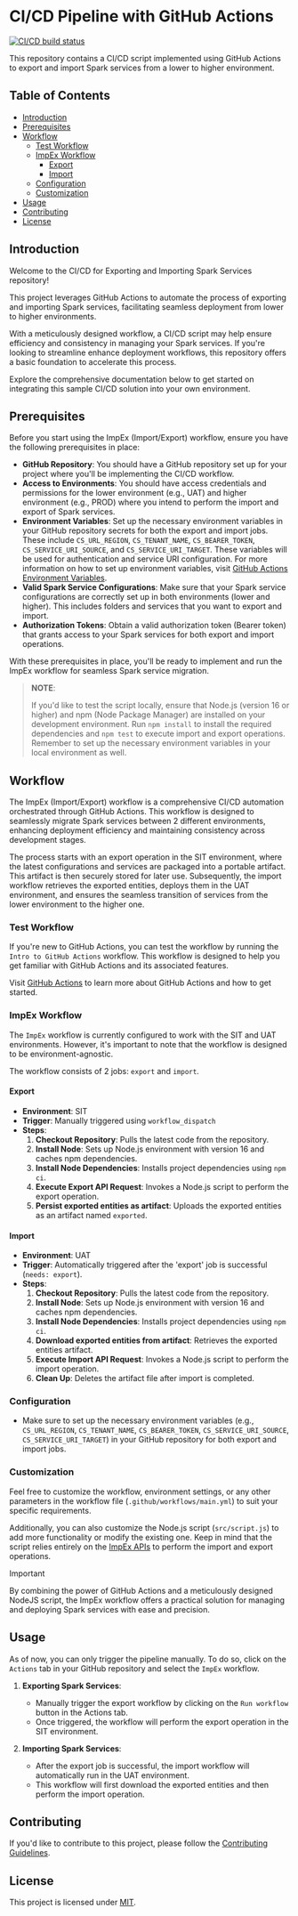 # CI/CD Pipeline with GitHub Actions

[![CI/CD build status][ci-img]][ci-url]

This repository contains a CI/CD script implemented using GitHub Actions to export
and import Spark services from a lower to higher environment.

## Table of Contents

- [Introduction](#introduction)
- [Prerequisites](#prerequisites)
- [Workflow](#workflow)
  - [Test Workflow](#test-workflow)
  - [ImpEx Workflow](#impex-workflow)
    - [Export](#export)
    - [Import](#import)
  - [Configuration](#configuration)
  - [Customization](#customization)
- [Usage](#usage)
- [Contributing](#contributing)
- [License](#license)

## Introduction

Welcome to the CI/CD for Exporting and Importing Spark Services repository!

This project leverages GitHub Actions to automate the process of exporting and
importing Spark services, facilitating seamless deployment from lower to higher
environments.

With a meticulously designed workflow, a CI/CD script may help ensure efficiency
and consistency in managing your Spark services. If you're looking to streamline
enhance deployment workflows, this repository offers a basic foundation to accelerate
this process.

Explore the comprehensive documentation below to get started on integrating this
sample CI/CD solution into your own environment.

## Prerequisites

Before you start using the ImpEx (Import/Export) workflow, ensure you have the
following prerequisites in place:

- **GitHub Repository**: You should have a GitHub repository set up for your
  project where you'll be implementing the CI/CD workflow.
- **Access to Environments**: You should have access credentials and permissions
  for the lower environment (e.g., UAT) and higher environment (e.g., PROD) where
  you intend to perform the import and export of Spark services.
- **Environment Variables**: Set up the necessary environment variables in your
  GitHub repository secrets for both the export and import jobs. These include
  `CS_URL_REGION`, `CS_TENANT_NAME`, `CS_BEARER_TOKEN`, `CS_SERVICE_URI_SOURCE`,
  and `CS_SERVICE_URI_TARGET`. These variables will be used for authentication and
  service URI configuration. For more information on how to set up environment
  variables, visit [GitHub Actions Environment Variables][gha-envars].
- **Valid Spark Service Configurations**: Make sure that your Spark service
  configurations are correctly set up in both environments (lower and higher).
  This includes folders and services that you want to export and import.
- **Authorization Tokens**: Obtain a valid authorization token (Bearer token) that
  grants access to your Spark services for both export and import operations.

With these prerequisites in place, you'll be ready to implement and run the ImpEx
workflow for seamless Spark service migration.

> **NOTE**:
>
> If you'd like to test the script locally, ensure that Node.js (version 16 or higher)
> and npm (Node Package Manager) are installed on your development environment.
> Run `npm install` to install the required dependencies and `npm test` to execute
> import and export operations. Remember to set up the necessary environment variables
> in your local environment as well.

## Workflow

The ImpEx (Import/Export) workflow is a comprehensive CI/CD automation orchestrated
through GitHub Actions. This workflow is designed to seamlessly migrate Spark
services between 2 different environments, enhancing deployment efficiency and
maintaining consistency across development stages.

The process starts with an export operation in the SIT environment, where the
latest configurations and services are packaged into a portable artifact. This
artifact is then securely stored for later use. Subsequently, the import workflow
retrieves the exported entities, deploys them in the UAT environment, and ensures
the seamless transition of services from the lower environment to the higher one.

### Test Workflow

If you're new to GitHub Actions, you can test the workflow by running the
`Intro to GitHub Actions` workflow. This workflow is designed to help you get
familiar with GitHub Actions and its associated features.

Visit [GitHub Actions](https://docs.github.com/en/actions/quickstart) to learn
more about GitHub Actions and how to get started.

### ImpEx Workflow

The `ImpEx` workflow is currently configured to work with the SIT and UAT environments.
However, it's important to note that the workflow is designed to be environment-agnostic.

The workflow consists of 2 jobs: `export` and `import`.

#### Export

- **Environment**: SIT
- **Trigger**: Manually triggered using `workflow_dispatch`
- **Steps**:
  1. **Checkout Repository**: Pulls the latest code from the repository.
  2. **Install Node**: Sets up Node.js environment with version 16 and caches npm dependencies.
  3. **Install Node Dependencies**: Installs project dependencies using `npm ci`.
  4. **Execute Export API Request**: Invokes a Node.js script to perform the export operation.
  5. **Persist exported entities as artifact**: Uploads the exported entities as
  an artifact named `exported`.

#### Import

- **Environment**: UAT
- **Trigger**: Automatically triggered after the 'export' job is successful (`needs: export`).
- **Steps**:
  1. **Checkout Repository**: Pulls the latest code from the repository.
  2. **Install Node**: Sets up Node.js environment with version 16 and caches npm dependencies.
  3. **Install Node Dependencies**: Installs project dependencies using `npm ci`.
  4. **Download exported entities from artifact**: Retrieves the exported entities artifact.
  5. **Execute Import API Request**: Invokes a Node.js script to perform the import operation.
  6. **Clean Up**: Deletes the artifact file after import is completed.

### Configuration

- Make sure to set up the necessary environment variables (e.g., `CS_URL_REGION`,
`CS_TENANT_NAME`, `CS_BEARER_TOKEN`, `CS_SERVICE_URI_SOURCE`, `CS_SERVICE_URI_TARGET`)
in your GitHub repository for both export and import jobs.

### Customization

Feel free to customize the workflow, environment settings, or any other parameters
in the workflow file (`.github/workflows/main.yml`) to suit your specific requirements.

Additionally, you can also customize the Node.js script (`src/script.js`) to add
more functionality or modify the existing one. Keep in mind that the script relies
entirely on the [ImpEx APIs][impex-apis] to perform the import and export operations.

> [!IMPORTANT]
> By combining the power of GitHub Actions and a meticulously designed NodeJS script,
> the ImpEx workflow offers a practical solution for managing and deploying Spark
> services with ease and precision.

## Usage

As of now, you can only trigger the pipeline manually. To do so, click on the
`Actions` tab in your GitHub repository and select the `ImpEx` workflow.

1. **Exporting Spark Services**:
   - Manually trigger the export workflow by clicking on the `Run workflow` button in the Actions tab.
   - Once triggered, the workflow will perform the export operation in the SIT environment.

2. **Importing Spark Services**:
   - After the export job is successful, the import workflow will automatically run in the UAT environment.
   - This workflow will first download the exported entities and then perform the import operation.

## Contributing

If you'd like to contribute to this project, please follow the
[Contributing Guidelines](CONTRIBUTING.md).

## License

This project is licensed under [MIT](LICENSE).

<!-- References -->
[ci-img]: https://github.com/CoherentCapital/gha-ci-cd/workflows/impex/badge.svg
[ci-url]: https://github.com/coherentCapital/gha-ci-cd/actions/workflows/main.yml
[gha-envars]: https://docs.github.com/en/actions/learn-github-actions/variables
[impex-apis]: https://docs.coherent.global/api-details/impex-apis
